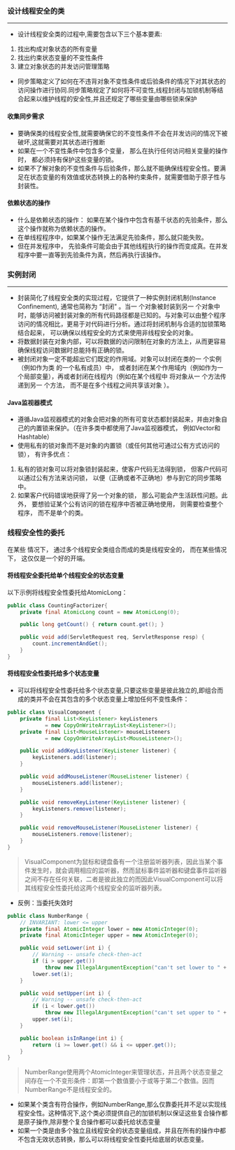 ### 设计线程安全的类
----
- 设计线程安全类的过程中,需要包含以下三个基本要素:
1. 找出构成对象状态的所有变量
2. 找出约束状态变量的不变性条件
3. 建立对象状态的并发访问管理策略

- 同步策略定义了如何在不违背对象不变性条件或后验条件的情况下对其状态的访问操作进行协同.同步策略规定了如何将不可变性,线程封闭与加锁机制等结合起来以维护线程的安全性,并且还规定了哪些变量由哪些锁来保护

#### 收集同步需求
- 要确保类的线程安全性,就需要确保它的不变性条件不会在并发访问的情况下被破坏,这就需要对其状态进行推断
- 如果在一个不变性条件中包含多个变量， 那么在执行任何访问相关变量的操作时， 都必须持有保护这些变量的锁。
- 如果不了解对象的不变性条件与后验条件，那么就不能确保线程安全性。要满足在状态变量的有效值或状态转换上的各种约束条件，就需要借助于原子性与封装性。

#### 依赖状态的操作
- 什么是依赖状态的操作：
    如果在某个操作中包含有基千状态的先验条件，那么这个操作就称为依赖状态的操作。
- 在单线程程序中，如果某个操作无法满足先验条件，那么就只能失败。 
- 但在并发程序中， 先验条件可能会由于其他线程执行的操作而变成真。在并发程序中要一直等到先验条件为真，然后再执行该操作。

### 实例封闭
----
- 封装简化了线程安全类的实现过程，它提供了一种实例封闭机制(Instance Confinement), 通常也简称为 “封闭" 。当一 个对象被封装到另一 个对象中时，能够访问被封装对象的所有代码路径都是已知的。与对象可以由整个程序访问的情况相比，更易于对代码进行分析。通过将封闭机制与合适的加锁策略结合起来， 可以确保以线程安全的方式来使用非线程安全的对象。
- 将数据封装在对象内部，可以将数据的访问限制在对象的方法上，从而更容易确保线程访问数据时总能持有正确的锁。
- 被封闭对象一定不能超出它们既定的作用域。对象可以封闭在类的一 个实例（例如作为类 的一个私有成员）中， 或者封闭在某个作用域内（例如作为一个局部变量），再或者封闭在线程内（例如在某个线程中 将对象从一 个方法传递到另一 个方法， 而不是在多个线程之间共享该对象 ）。
#### Java监视器模式
- 遵循Java监视器模式的对象会把对象的所有可变状态都封装起来，并由对象自己的内置锁来保护。（在许多类中都使用了Java监视器模式， 例如Vector和Hashtable）
- 使用私有的锁对象而不是对象的内置锁（或任何其他可通过公有方式访问的锁）， 有许多优点：
 1. 私有的锁对象可以将对象锁封装起来，使客户代码无法得到锁， 但客户代码可以通过公有方法来访问锁， 以便（正确或者不正确地）参与到它的同步策略中。
 2. 如果客户代码错误地获得了另一个对象的锁， 那么可能会产生活跃性问题。此外， 要想验证某个公有访问的锁在程序中否被正确地使用， 则需要检查整个程序， 而不是单个的类。

 ### 线程安全性的委托
在某些 情况下， 通过多个线程安全类组合而成的类是线程安全的， 而在某些情况下， 这仅仅是一个好的开端。
#### 将线程安全委托给单个线程安全的状态变量
以下示例将线程安全性委托给AtomicLong：
```java
public class CountingFactorizer{
    private final AtomicLong count = new AtomicLong(0);

    public long getCount() { return count.get(); }

    public void add(ServletRequest req, ServletResponse resp) {
        count.incrementAndGet();
    }
}
```

#### 将线程安全性委托给多个状态变量
- 可以将线程安全性委托给多个状态变量,只要这些变量是彼此独立的,即组合而成的类并不会在其包含的多个状态变量上增加任何不变性条件：
```java
public class VisualComponent {
    private final List<KeyListener> keyListeners
            = new CopyOnWriteArrayList<KeyListener>();
    private final List<MouseListener> mouseListeners
            = new CopyOnWriteArrayList<MouseListener>();

    public void addKeyListener(KeyListener listener) {
        keyListeners.add(listener);
    }

    public void addMouseListener(MouseListener listener) {
        mouseListeners.add(listener);
    }

    public void removeKeyListener(KeyListener listener) {
        keyListeners.remove(listener);
    }

    public void removeMouseListener(MouseListener listener) {
        mouseListeners.remove(listener);
    }
}
```
> VisualComponent为鼠标和键盘备有一个注册监听器列表，因此当某个事件发生时，就会调用相应的监听器，然而鼠标事件监听器和键盘事件监听器之间不存在任何关联，二者是彼此独立的而因此VisualComponent可以将其线程安全性委托给这两个线程安全的监听器列表。

- 反例：当委托失效时
```java
public class NumberRange {
    // INVARIANT: lower <= upper
    private final AtomicInteger lower = new AtomicInteger(0);
    private final AtomicInteger upper = new AtomicInteger(0);

    public void setLower(int i) {
        // Warning -- unsafe check-then-act
        if (i > upper.get())
            throw new IllegalArgumentException("can't set lower to " + i + " > upper");
        lower.set(i);
    }

    public void setUpper(int i) {
        // Warning -- unsafe check-then-act
        if (i < lower.get())
            throw new IllegalArgumentException("can't set upper to " + i + " < lower");
        upper.set(i);
    }

    public boolean isInRange(int i) {
        return (i >= lower.get() && i <= upper.get());
    }
}
```
> NumberRange使用两个AtomicInteger来管理状态，并且两个状态变量之间存在一个不变形条件：即第一个数值要小于或等于第二个数值。因而NumberRange不是线程安全的。

- 如果某个类含有符合操作，例如NumberRange,那么仅靠委托并不足以实现线程安全性。这种情况下,这个类必须提供自己的加锁机制以保证这些复合操作都是原子操作,除非整个复合操作都可以委托给状态变量
- 如果一个类是由多个独立且线程安全的状态变量组成，并且在所有的操作中都不包含无效状态转换，那么可以将线程安全性委托给底层的状态变量。
#### 

